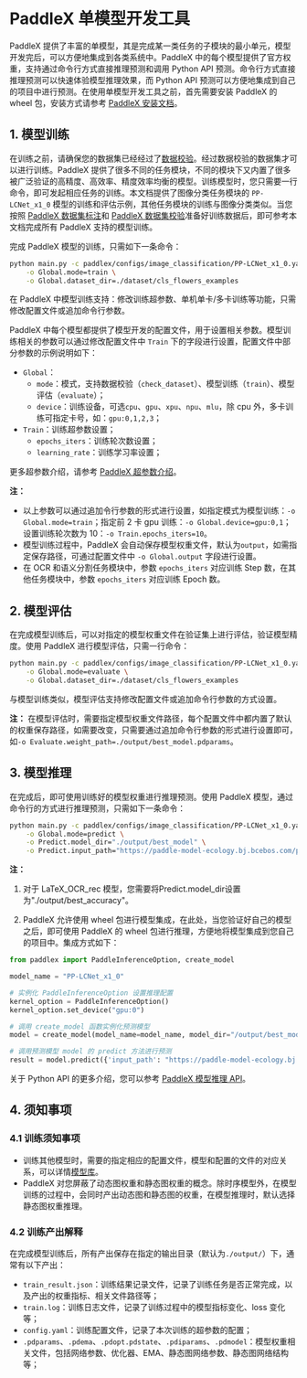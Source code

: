 # PaddleX 单模型开发工具

PaddleX 提供了丰富的单模型，其是完成某一类任务的子模块的最小单元，模型开发完后，可以方便地集成到各类系统中。PaddleX 中的每个模型提供了官方权重，支持通过命令行方式直接推理预测和调用 Python API 预测。命令行方式直接推理预测可以快速体验模型推理效果，而 Python API 预测可以方便地集成到自己的项目中进行预测。在使用单模型开发工具之前，首先需要安装 PaddleX 的 wheel 包，安装方式请参考 [PaddleX 安装文档](../INSTALL.md)。

## 1. 模型训练

在训练之前，请确保您的数据集已经经过了[数据校验](../data/README.md)。经过数据校验的数据集才可以进行训练。PaddleX 提供了很多不同的任务模块，不同的模块下又内置了很多被广泛验证的高精度、高效率、精度效率均衡的模型。训练模型时，您只需要一行命令，即可发起相应任务的训练。本文档提供了图像分类任务模块的 `PP-LCNet_x1_0` 模型的训练和评估示例，其他任务模块的训练与图像分类类似。当您按照 [PaddleX 数据集标注](../data/annotation/README.md)和 [PaddleX 数据集校验](../data/dataset_check.md)准备好训练数据后，即可参考本文档完成所有 PaddleX 支持的模型训练。

完成 PaddleX 模型的训练，只需如下一条命令：

```bash
python main.py -c paddlex/configs/image_classification/PP-LCNet_x1_0.yaml \
    -o Global.mode=train \
    -o Global.dataset_dir=./dataset/cls_flowers_examples
```

在 PaddleX 中模型训练支持：修改训练超参数、单机单卡/多卡训练等功能，只需修改配置文件或追加命令行参数。

PaddleX 中每个模型都提供了模型开发的配置文件，用于设置相关参数。模型训练相关的参数可以通过修改配置文件中 `Train` 下的字段进行设置，配置文件中部分参数的示例说明如下：

* `Global`：
    * `mode`：模式，支持数据校验（`check_dataset`）、模型训练（`train`）、模型评估（`evaluate`）；
    * `device`：训练设备，可选`cpu`、`gpu`、`xpu`、`npu`、`mlu`，除 cpu 外，多卡训练可指定卡号，如：`gpu:0,1,2,3`；
* `Train`：训练超参数设置；
    * `epochs_iters`：训练轮次数设置；
    * `learning_rate`：训练学习率设置；

更多超参数介绍，请参考 [PaddleX 超参数介绍](../base/hyperparameters_introduction.md)。

**注：**
- 以上参数可以通过追加令行参数的形式进行设置，如指定模式为模型训练：`-o Global.mode=train`；指定前 2 卡 gpu 训练：`-o Global.device=gpu:0,1`；设置训练轮次数为 10：`-o Train.epochs_iters=10`。
- 模型训练过程中，PaddleX 会自动保存模型权重文件，默认为`output`，如需指定保存路径，可通过配置文件中 `-o Global.output` 字段进行设置。
- 在 OCR 和语义分割任务模块中，参数 `epochs_iters` 对应训练 Step 数，在其他任务模块中，参数 `epochs_iters` 对应训练 Epoch 数。

## 2. 模型评估

在完成模型训练后，可以对指定的模型权重文件在验证集上进行评估，验证模型精度。使用 PaddleX 进行模型评估，只需一行命令：

```bash
python main.py -c paddlex/configs/image_classification/PP-LCNet_x1_0.yaml \
    -o Global.mode=evaluate \
    -o Global.dataset_dir=./dataset/cls_flowers_examples
```

与模型训练类似，模型评估支持修改配置文件或追加命令行参数的方式设置。

**注：** 在模型评估时，需要指定模型权重文件路径，每个配置文件中都内置了默认的权重保存路径，如需要改变，只需要通过追加命令行参数的形式进行设置即可，如`-o Evaluate.weight_path=./output/best_model.pdparams`。

## 3. 模型推理

在完成后，即可使用训练好的模型权重进行推理预测。使用 PaddleX 模型，通过命令行的方式进行推理预测，只需如下一条命令：

```bash
python main.py -c paddlex/configs/image_classification/PP-LCNet_x1_0.yaml \
    -o Global.mode=predict \
    -o Predict.model_dir="./output/best_model" \
    -o Predict.input_path="https://paddle-model-ecology.bj.bcebos.com/paddlex/imgs/demo_image/general_image_classification_001.jpg"
```

**注：** 
 1. 对于 LaTeX_OCR_rec 模型，您需要将Predict.model_dir设置为"./output/best_accuracy"。
 
 2. PaddleX 允许使用 wheel 包进行模型集成，在此处，当您验证好自己的模型之后，即可使用 PaddleX 的 wheel 包进行推理，方便地将模型集成到您自己的项目中。集成方式如下：


```python
from paddlex import PaddleInferenceOption, create_model

model_name = "PP-LCNet_x1_0"

# 实例化 PaddleInferenceOption 设置推理配置
kernel_option = PaddleInferenceOption()
kernel_option.set_device("gpu:0")

# 调用 create_model 函数实例化预测模型
model = create_model(model_name=model_name, model_dir="/output/best_model", kernel_option=kernel_option)

# 调用预测模型 model 的 predict 方法进行预测
result = model.predict({'input_path': "https://paddle-model-ecology.bj.bcebos.com/paddlex/imgs/demo_image/general_image_classification_001.jpg"})
```
关于 Python API 的更多介绍，您可以参考 [PaddleX 模型推理 API](model_inference_api.md)。

## 4. 须知事项

### 4.1 训练须知事项

- 训练其他模型时，需要的指定相应的配置文件，模型和配置的文件的对应关系，可以详情[模型库](../models/support_model_list.md)。
- PaddleX 对您屏蔽了动态图权重和静态图权重的概念。除时序模型外，在模型训练的过程中，会同时产出动态图和静态图的权重，在模型推理时，默认选择静态图权重推理。

### 4.2 训练产出解释

在完成模型训练后，所有产出保存在指定的输出目录（默认为`./output/`）下，通常有以下产出：

- `train_result.json`：训练结果记录文件，记录了训练任务是否正常完成，以及产出的权重指标、相关文件路径等；
- `train.log`：训练日志文件，记录了训练过程中的模型指标变化、loss 变化等；
- `config.yaml`：训练配置文件，记录了本次训练的超参数的配置；
- `.pdparams`、`.pdema`、`.pdopt.pdstate`、`.pdiparams`、`.pdmodel`：模型权重相关文件，包括网络参数、优化器、EMA、静态图网络参数、静态图网络结构等；
